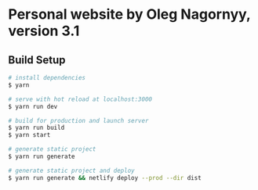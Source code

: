 # Personal website by Oleg Nagornyy, version 3.1

## Build Setup

``` bash
# install dependencies
$ yarn

# serve with hot reload at localhost:3000
$ yarn run dev

# build for production and launch server
$ yarn run build
$ yarn start

# generate static project
$ yarn run generate

# generate static project and deploy
$ yarn run generate && netlify deploy --prod --dir dist
```